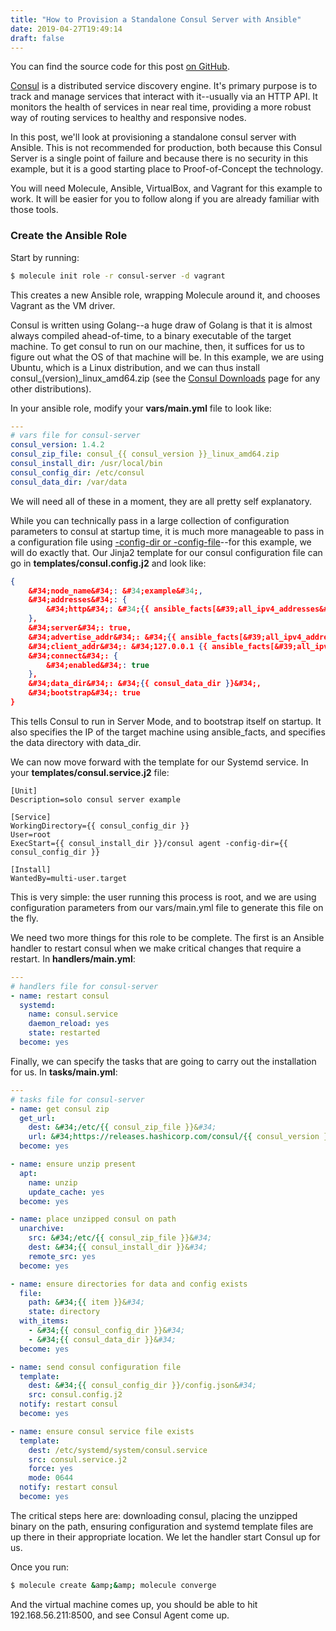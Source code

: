 ```yaml
---
title: "How to Provision a Standalone Consul Server with Ansible"
date: 2019-04-27T19:49:14
draft: false
---
```


You can find the source code for this post [on GitHub](https://github.com/nfisher23/some-ansible-examples/tree/master/consul-server).

[Consul](https://www.consul.io/) is a distributed service discovery engine. It&#39;s primary purpose is to track and manage services that interact with it--usually via an HTTP API. It monitors the health of services in near real time, providing a more robust way of routing services to healthy and responsive nodes.

In this post, we&#39;ll look at provisioning a standalone consul server with Ansible. This is not recommended for production, both because this Consul Server is a single point of failure and because there is no security in this example, but it is a good starting place to Proof-of-Concept the technology.

You will need Molecule, Ansible, VirtualBox, and Vagrant for this example to work. It will be easier for you to follow along if you are already familiar with those tools.

### Create the Ansible Role

Start by running:

```bash
$ molecule init role -r consul-server -d vagrant
```

This creates a new Ansible role, wrapping Molecule around it, and chooses Vagrant as the VM driver.

Consul is written using Golang--a huge draw of Golang is that it is almost always compiled ahead-of-time, to a binary executable of the target machine. To get consul to run on our machine, then, it suffices for us to figure out what the OS of that machine will be. In this example, we are using Ubuntu, which is a Linux distribution, and we can thus install consul\_(version)\_linux\_amd64.zip (see the [Consul Downloads](https://www.consul.io/downloads.html) page for any other distributions).

In your ansible role, modify your **vars/main.yml** file to look like:

```yaml
---
# vars file for consul-server
consul_version: 1.4.2
consul_zip_file: consul_{{ consul_version }}_linux_amd64.zip
consul_install_dir: /usr/local/bin
consul_config_dir: /etc/consul
consul_data_dir: /var/data
```

We will need all of these in a moment, they are all pretty self explanatory.

While you can technically pass in a large collection of configuration parameters to consul at startup time, it is much more manageable to pass in a configuration file using [-config-dir or -config-file](https://www.consul.io/docs/agent/options.html#_config_file)--for this example, we will do exactly that. Our Jinja2 template for our consul configuration file can go in **templates/consul.config.j2** and look like:

```json
{
    &#34;node_name&#34;: &#34;example&#34;,
    &#34;addresses&#34;: {
        &#34;http&#34;: &#34;{{ ansible_facts[&#39;all_ipv4_addresses&#39;] | last }} 127.0.0.1&#34;
    },
    &#34;server&#34;: true,
    &#34;advertise_addr&#34;: &#34;{{ ansible_facts[&#39;all_ipv4_addresses&#39;] | last }}&#34;,
    &#34;client_addr&#34;: &#34;127.0.0.1 {{ ansible_facts[&#39;all_ipv4_addresses&#39;] | last }}&#34;,
    &#34;connect&#34;: {
        &#34;enabled&#34;: true
    },
    &#34;data_dir&#34;: &#34;{{ consul_data_dir }}&#34;,
    &#34;bootstrap&#34;: true
}
```

This tells Consul to run in Server Mode, and to bootstrap itself on startup. It also specifies the IP of the target machine using ansible\_facts, and specifies the data directory with data\_dir.

We can now move forward with the template for our Systemd service. In your **templates/consul.service.j2** file:

```
[Unit]
Description=solo consul server example

[Service]
WorkingDirectory={{ consul_config_dir }}
User=root
ExecStart={{ consul_install_dir }}/consul agent -config-dir={{ consul_config_dir }}

[Install]
WantedBy=multi-user.target

```

This is very simple: the user running this process is root, and we are using configuration parameters from our vars/main.yml file to generate this file on the fly.

We need two more things for this role to be complete. The first is an Ansible handler to restart consul when we make critical changes that require a restart. In **handlers/main.yml**:

```yaml
---
# handlers file for consul-server
- name: restart consul
  systemd:
    name: consul.service
    daemon_reload: yes
    state: restarted
  become: yes
```

Finally, we can specify the tasks that are going to carry out the installation for us. In **tasks/main.yml**:

```yaml
---
# tasks file for consul-server
- name: get consul zip
  get_url:
    dest: &#34;/etc/{{ consul_zip_file }}&#34;
    url: &#34;https://releases.hashicorp.com/consul/{{ consul_version }}/{{ consul_zip_file }}&#34;
  become: yes

- name: ensure unzip present
  apt:
    name: unzip
    update_cache: yes
  become: yes

- name: place unzipped consul on path
  unarchive:
    src: &#34;/etc/{{ consul_zip_file }}&#34;
    dest: &#34;{{ consul_install_dir }}&#34;
    remote_src: yes
  become: yes

- name: ensure directories for data and config exists
  file:
    path: &#34;{{ item }}&#34;
    state: directory
  with_items:
    - &#34;{{ consul_config_dir }}&#34;
    - &#34;{{ consul_data_dir }}&#34;
  become: yes

- name: send consul configuration file
  template:
    dest: &#34;{{ consul_config_dir }}/config.json&#34;
    src: consul.config.j2
  notify: restart consul
  become: yes

- name: ensure consul service file exists
  template:
    dest: /etc/systemd/system/consul.service
    src: consul.service.j2
    force: yes
    mode: 0644
  notify: restart consul
  become: yes
```

The critical steps here are: downloading consul, placing the unzipped binary on the path, ensuring configuration and systemd template files are up there in their appropriate location. We let the handler start Consul up for us.

Once you run:

```bash
$ molecule create &amp;&amp; molecule converge
```

And the virtual machine comes up, you should be able to hit 192.168.56.211:8500, and see ﻿Consul Agent﻿ come up.

